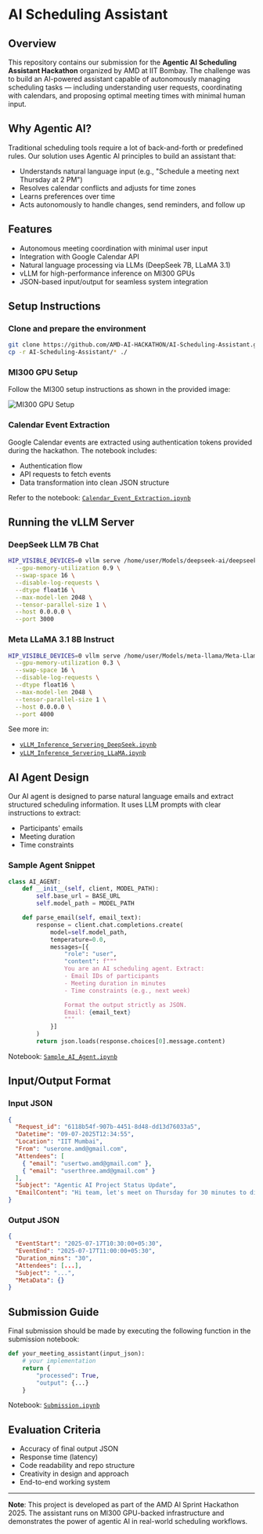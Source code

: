 # AI Scheduling Assistant

## Overview

This repository contains our submission for the **Agentic AI Scheduling Assistant Hackathon** organized by AMD at IIT Bombay. The challenge was to build an AI-powered assistant capable of autonomously managing scheduling tasks — including understanding user requests, coordinating with calendars, and proposing optimal meeting times with minimal human input.

## Why Agentic AI?

Traditional scheduling tools require a lot of back-and-forth or predefined rules. Our solution uses Agentic AI principles to build an assistant that:

- Understands natural language input (e.g., "Schedule a meeting next Thursday at 2 PM")
- Resolves calendar conflicts and adjusts for time zones
- Learns preferences over time
- Acts autonomously to handle changes, send reminders, and follow up

## Features

- Autonomous meeting coordination with minimal user input  
- Integration with Google Calendar API  
- Natural language processing via LLMs (DeepSeek 7B, LLaMA 3.1)  
- vLLM for high-performance inference on MI300 GPUs  
- JSON-based input/output for seamless system integration  

## Setup Instructions

### Clone and prepare the environment

```bash
git clone https://github.com/AMD-AI-HACKATHON/AI-Scheduling-Assistant.git
cp -r AI-Scheduling-Assistant/* ./
```

### MI300 GPU Setup

Follow the MI300 setup instructions as shown in the provided image:

![MI300 GPU Setup](https://github.com/user-attachments/assets/3b9d68c7-f994-486b-8734-ff61648bb192)

### Calendar Event Extraction

Google Calendar events are extracted using authentication tokens provided during the hackathon. The notebook includes:

- Authentication flow  
- API requests to fetch events  
- Data transformation into clean JSON structure  

Refer to the notebook: [`Calendar_Event_Extraction.ipynb`](https://github.com/AMD-AI-HACKATHON/AI-Scheduling-Assistant/blob/main/Calendar_Event_Extraction.ipynb)

## Running the vLLM Server

### DeepSeek LLM 7B Chat

```bash
HIP_VISIBLE_DEVICES=0 vllm serve /home/user/Models/deepseek-ai/deepseek-llm-7b-chat \
  --gpu-memory-utilization 0.9 \
  --swap-space 16 \
  --disable-log-requests \
  --dtype float16 \
  --max-model-len 2048 \
  --tensor-parallel-size 1 \
  --host 0.0.0.0 \
  --port 3000
```

### Meta LLaMA 3.1 8B Instruct

```bash
HIP_VISIBLE_DEVICES=0 vllm serve /home/user/Models/meta-llama/Meta-Llama-3.1-8B-Instruct \
  --gpu-memory-utilization 0.3 \
  --swap-space 16 \
  --disable-log-requests \
  --dtype float16 \
  --max-model-len 2048 \
  --tensor-parallel-size 1 \
  --host 0.0.0.0 \
  --port 4000
```

See more in:  
- [`vLLM_Inference_Servering_DeepSeek.ipynb`](https://github.com/AMD-AI-HACKATHON/AI-Scheduling-Assistant/blob/main/vLLM_Inference_Servering_DeepSeek.ipynb)  
- [`vLLM_Inference_Servering_LLaMA.ipynb`](https://gitenterprise.xilinx.com/asirra/AI-Scheduling-Assistant/blob/main/vLLM_Inference_Servering_LLaMA.ipynb)

## AI Agent Design

Our AI agent is designed to parse natural language emails and extract structured scheduling information. It uses LLM prompts with clear instructions to extract:

- Participants' emails  
- Meeting duration  
- Time constraints  

### Sample Agent Snippet

```python
class AI_AGENT:
    def __init__(self, client, MODEL_PATH):
        self.base_url = BASE_URL
        self.model_path = MODEL_PATH

    def parse_email(self, email_text):
        response = client.chat.completions.create(
            model=self.model_path,
            temperature=0.0,
            messages=[{
                "role": "user",
                "content": f"""
                You are an AI scheduling agent. Extract:
                - Email IDs of participants
                - Meeting duration in minutes
                - Time constraints (e.g., next week)

                Format the output strictly as JSON.
                Email: {email_text}
                """
            }]
        )
        return json.loads(response.choices[0].message.content)
```

Notebook: [`Sample_AI_Agent.ipynb`](https://github.com/AMD-AI-HACKATHON/AI-Scheduling-Assistant/blob/main/Sample_AI_Agent.ipynb)

## Input/Output Format

### Input JSON

```json
{
  "Request_id": "6118b54f-907b-4451-8d48-dd13d76033a5",
  "Datetime": "09-07-2025T12:34:55",
  "Location": "IIT Mumbai",
  "From": "userone.amd@gmail.com",
  "Attendees": [
    { "email": "usertwo.amd@gmail.com" },
    { "email": "userthree.amd@gmail.com" }
  ],
  "Subject": "Agentic AI Project Status Update",
  "EmailContent": "Hi team, let's meet on Thursday for 30 minutes to discuss the status of Agentic AI Project."
}
```

### Output JSON

```json
{
  "EventStart": "2025-07-17T10:30:00+05:30",
  "EventEnd": "2025-07-17T11:00:00+05:30",
  "Duration_mins": "30",
  "Attendees": [...],
  "Subject": "...",
  "MetaData": {}
}
```

## Submission Guide

Final submission should be made by executing the following function in the submission notebook:

```python
def your_meeting_assistant(input_json):
    # your implementation
    return {
        "processed": True,
        "output": {...}
    }
```

Notebook: [`Submission.ipynb`](https://github.com/AMD-AI-HACKATHON/AI-Scheduling-Assistant/blob/main/Submission.ipynb)

## Evaluation Criteria

- Accuracy of final output JSON  
- Response time (latency)  
- Code readability and repo structure  
- Creativity in design and approach  
- End-to-end working system  

---

**Note**: This project is developed as part of the AMD AI Sprint Hackathon 2025. The assistant runs on MI300 GPU-backed infrastructure and demonstrates the power of agentic AI in real-world scheduling workflows.
